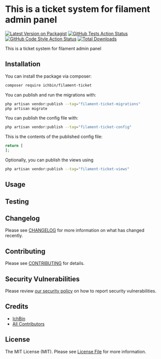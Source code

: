 # This is a ticket system for filament admin panel

[![Latest Version on Packagist](https://img.shields.io/packagist/v/ichbin/filament-ticket.svg?style=flat-square)](https://packagist.org/packages/ichbin/filament-ticket)
[![GitHub Tests Action Status](https://img.shields.io/github/workflow/status/ichbin/filament-ticket/run-tests?label=tests)](https://github.com/ichbin/filament-ticket/actions?query=workflow%3Arun-tests+branch%3Amain)
[![GitHub Code Style Action Status](https://img.shields.io/github/workflow/status/ichbin/filament-ticket/Fix%20PHP%20code%20style%20issues?label=code%20style)](https://github.com/ichbin/filament-ticket/actions?query=workflow%3A"Fix+PHP+code+style+issues"+branch%3Amain)
[![Total Downloads](https://img.shields.io/packagist/dt/ichbin/filament-ticket.svg?style=flat-square)](https://packagist.org/packages/ichbin/filament-ticket)

This is a ticket system for filament admin panel

## Installation

You can install the package via composer:

```bash
composer require ichbin/filament-ticket
```

You can publish and run the migrations with:

```bash
php artisan vendor:publish --tag="filament-ticket-migrations"
php artisan migrate
```

You can publish the config file with:

```bash
php artisan vendor:publish --tag="filament-ticket-config"
```

This is the contents of the published config file:

```php
return [
];
```

Optionally, you can publish the views using

```bash
php artisan vendor:publish --tag="filament-ticket-views"
```

## Usage

## Testing

## Changelog

Please see [CHANGELOG](CHANGELOG.md) for more information on what has changed recently.

## Contributing

Please see [CONTRIBUTING](CONTRIBUTING.md) for details.

## Security Vulnerabilities

Please review [our security policy](../../security/policy) on how to report security vulnerabilities.

## Credits

- [IchBin](https://github.com/IchBin)
- [All Contributors](../../contributors)

## License

The MIT License (MIT). Please see [License File](LICENSE.md) for more information.
